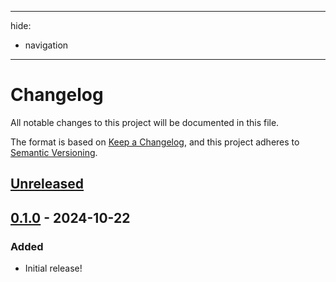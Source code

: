 * * *

hide:

- navigation

* * *

# Changelog

All notable changes to this project will be documented in this file.

The format is based on [Keep a Changelog](https://keepachangelog.com/en/1.1.0/),
and this project adheres to [Semantic Versioning](https://semver.org/spec/v2.0.0.html).

## [Unreleased]

## [0.1.0] - 2024-10-22

### Added

- Initial release!

[unreleased]: https://github.com/luminlabsdev/markdowner/compare/v0.1.0...HEAD
[0.1.0]: https://github.com/luminlabsdev/markdowner/compare/3ba5c84218d4ca5bb853ee5cc15ebfa8e04f7e7c...v0.1.0

